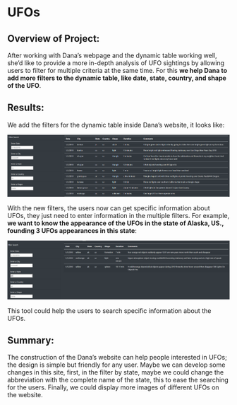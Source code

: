 # UFOs

## Overview of Project: 

After working with Dana’s webpage and the dynamic table working well, she’d like to provide a more in-depth analysis of UFO sightings by allowing users to filter for multiple criteria at the same time. For this **we help Dana to add more filters to the dynamic table, like date, state, country, and shape of the UFO**.

## Results: 
We add the filters for the dynamic table inside Dana’s website, it looks like:

![UFOs_1](https://github.com/raulesqueda/UFOs/blob/main/static/images/filter_1.PNG)

With the new filters, the users now can get specific information about UFOs, they just need to enter information in the multiple filters. For example, **we want to know the appearance of the UFOs in the state of Alaska, US., founding 3 UFOs appearances in this state**:
 
![UFOs_2](https://github.com/raulesqueda/UFOs/blob/main/static/images/filter_2.PNG)
  
This tool could help the users to search specific information about the UFOs.

## Summary: 
The construction of the Dana’s website can help people interested in UFOs; the design is simple but friendly for any user. Maybe we can develop some changes in this site, first, in the filter by state, maybe we could change the abbreviation with the complete name of the state, this to ease the searching for the users. Finally, we could display more images of different UFOs on the website.
